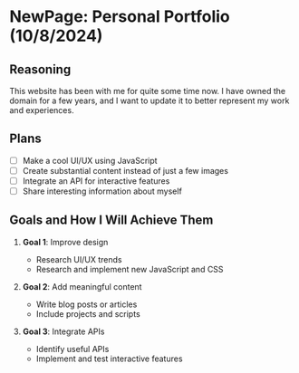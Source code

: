 # NewPage: Personal Portfolio (10/8/2024)

## Reasoning
This website has been with me for quite some time now. I have owned the domain for a few years, and I want to update it to better represent my work and experiences.

## Plans
- [ ] Make a cool UI/UX using JavaScript
- [ ] Create substantial content instead of just a few images
- [ ] Integrate an API for interactive features
- [ ] Share interesting information about myself

## Goals and How I Will Achieve Them
1. **Goal 1**: Improve design
   - Research UI/UX trends
   - Research and implement new JavaScript and CSS

2. **Goal 2**: Add meaningful content
   - Write blog posts or articles
   - Include projects and scripts

3. **Goal 3**: Integrate APIs
   - Identify useful APIs
   - Implement and test interactive features
